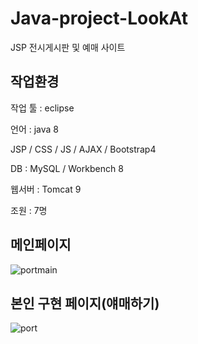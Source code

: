 # Java-project-LookAt
JSP 전시게시판 및 예매 사이트

## 작업환경
작업 툴 : eclipse

언어 : java 8

JSP / CSS / JS / AJAX / Bootstrap4

DB : MySQL / Workbench 8

웹서버 : Tomcat 9

조원 : 7명

## 메인페이지
![portmain](https://github.com/losscut25/EPCGP/assets/80761052/cbed8f3d-d3c5-4a40-b5cc-db9a32ecfeb3)


## 본인 구현 페이지(얘매하기)
![port](https://github.com/losscut25/EPCGP/assets/80761052/d9a3fb34-4eab-4970-ab73-89b3431b085c)

